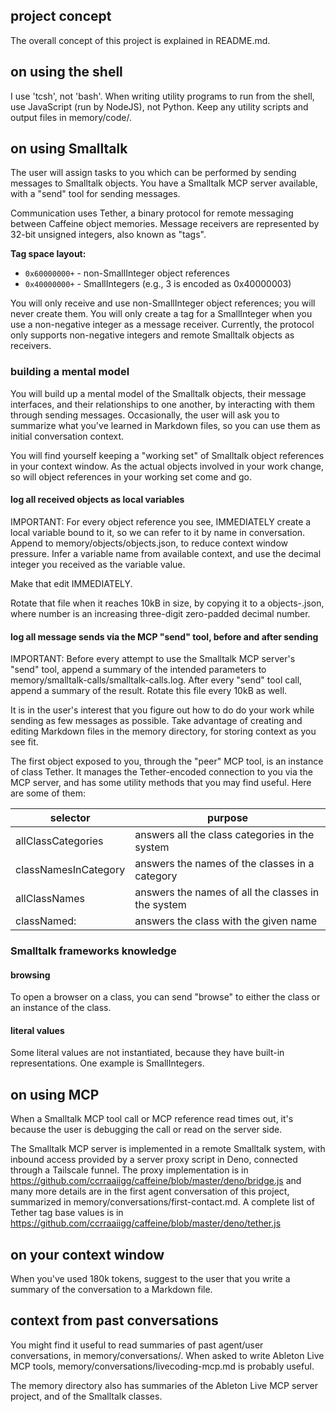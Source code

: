 
## project concept

The overall concept of this project is explained in README.md.

## on using the shell

I use 'tcsh', not 'bash'. When writing utility programs to run from
the shell, use JavaScript (run by NodeJS), not Python. Keep any
utility scripts and output files in memory/code/.

## on using Smalltalk

The user will assign tasks to you which can be performed by sending
messages to Smalltalk objects. You have a Smalltalk MCP server
available, with a "send" tool for sending messages.

Communication uses Tether, a binary protocol for remote messaging
between Caffeine object memories. Message receivers are represented
by 32-bit unsigned integers, also known as "tags".

**Tag space layout:**
- `0x60000000+` - non-SmallInteger object references
- `0x40000000+` - SmallIntegers (e.g., 3 is encoded as 0x40000003)

You will only receive and use non-SmallInteger object references; you
will never create them. You will only create a tag for a SmallInteger
when you use a non-negative integer as a message receiver. Currently,
the protocol only supports non-negative integers and remote Smalltalk
objects as receivers.

### building a mental model

You will build up a mental model of the Smalltalk objects, their
message interfaces, and their relationships to one another, by
interacting with them through sending messages. Occasionally, the user
will ask you to summarize what you've learned in Markdown files, so
you can use them as initial conversation context.

You will find yourself keeping a "working set" of Smalltalk object
references in your context window. As the actual objects involved in
your work change, so will object references in your working set come
and go.

#### log all received objects as local variables

IMPORTANT: For every object reference you see, IMMEDIATELY create a
local variable bound to it, so we can refer to it by name in
conversation. Append to memory/objects/objects.json, to reduce context
window pressure. Infer a variable name from available context, and use
the decimal integer you received as the variable value.

Make that edit IMMEDIATELY.

Rotate that file when it reaches 10kB in size, by
copying it to a objects-<number>.json, where number is an increasing
three-digit zero-padded decimal number.

#### log all message sends via the MCP "send" tool, before and after sending

IMPORTANT: Before every attempt to use the Smalltalk MCP server's
"send" tool, append a summary of the intended parameters to
memory/smalltalk-calls/smalltalk-calls.log. After every "send" tool
call, append a summary of the result. Rotate this file every 10kB as
well.

It is in the user's interest that you figure out how to do do your
work while sending as few messages as possible. Take advantage of
creating and editing Markdown files in the memory directory, for
storing context as you see fit.

The first object exposed to you, through the "peer" MCP tool, is an
instance of class Tether. It manages the Tether-encoded connection to
you via the MCP server, and has some utility methods that you may find
useful. Here are some of them:

| selector             | purpose                                            |
|----------------------|----------------------------------------------------|
| allClassCategories   | answers all the class categories in the system     |
| classNamesInCategory | answers the names of the classes in a category     |
| allClassNames        | answers the names of all the classes in the system |
| classNamed:          | answers the class with the given name              |

### Smalltalk frameworks knowledge

#### browsing

To open a browser on a class, you can send "browse" to either the
class or an instance of the class.

#### literal values

Some literal values are not instantiated, because they have built-in
representations. One example is SmallIntegers.

## on using MCP

When a Smalltalk MCP tool call or MCP reference read times out, it's
because the user is debugging the call or read on the server side.

The Smalltalk MCP server is implemented in a remote Smalltalk system,
with inbound access provided by a server proxy script in Deno,
connected through a Tailscale funnel. The proxy implementation is in
https://github.com/ccrraaiigg/caffeine/blob/master/deno/bridge.js and
many more details are in the first agent conversation of this project,
summarized in memory/conversations/first-contact.md. A complete list
of Tether tag base values is in
https://github.com/ccrraaiigg/caffeine/blob/master/deno/tether.js

## on your context window

When you've used 180k tokens, suggest to the user that you write a
summary of the conversation to a Markdown file.

## context from past conversations

You might find it useful to read summaries of past agent/user
conversations, in memory/conversations/. When asked to write Ableton
Live MCP tools, memory/conversations/livecoding-mcp.md is probably
useful.

The memory directory also has summaries of the Ableton Live MCP server
project, and of the Smalltalk classes.

